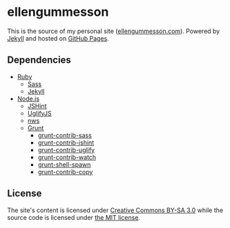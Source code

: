 # ellengummesson

This is the source of my personal site ([ellengummesson.com](http://ellengummesson.com)). Powered by [Jekyll](http://jekyllrb.com/) and hosted on [GitHub Pages](http://pages.github.com/).

## Dependencies

- [Ruby](http://www.ruby-lang.org/)
    - [Sass](http://sass-lang.com/)
    - [Jekyll](http://www.jekyllrb.com/)
- [Node.js](http://nodejs.org/)
    - [JSHint](https://npmjs.org/package/jshint)
    - [UglifyJS](https://npmjs.org/package/uglify-js)
    - [nws](https://npmjs.org/package/nws)
    - [Grunt](http://gruntjs.com/)
        - [grunt-contrib-sass](https://npmjs.org/package/grunt-contrib-sass)
        - [grunt-contrib-jshint](https://npmjs.org/package/grunt-contrib-jshiny)
        - [grunt-contrib-uglify](https://npmjs.org/package/grunt-contrib-uglify)
        - [grunt-contrib-watch](https://npmjs.org/package/grunt-contrib-watch)
        - [grunt-shell-spawn](https://npmjs.org/package/grunt-shell-spawn)
        - [grunt-contrib-copy](https://npmjs.org/package/grunt-contrib-copy)

## License

The site's content is licensed under [Creative Commons BY-SA 3.0](http://creativecommons.org/licenses/by-sa/3.0/) while the source code is licensed under [the MIT license](http://opensource.org/licenses/MIT).
